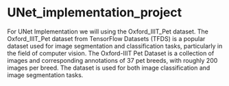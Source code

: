 # UNet_implementation_project
For UNet Implementation we will using the Oxford_IIIT_Pet dataset. 
The Oxford_IIIT_Pet dataset from TensorFlow Datasets (TFDS) is a popular dataset used for image segmentation and classification tasks, particularly in the field of computer vision.
The Oxford-IIIT Pet Dataset is a collection of images and corresponding annotations of 37 pet breeds, with roughly 200 images per breed. The dataset is used for both image classification and image segmentation tasks.
